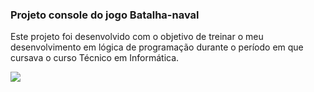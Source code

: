 ### Projeto console do jogo Batalha-naval

Este projeto foi desenvolvido com o objetivo de treinar o meu desenvolvimento em lógica de programação durante o período em que cursava o curso Técnico em Informática.

<img src="https://imgur.com/download/xQaGUPO/"/>

